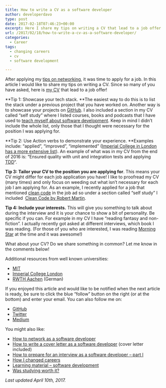 ```yaml
---
title: How to write a CV as a software developer
author: developerdavo
type: post
date: 2017-02-18T07:46:23+00:00
excerpt: Here I share my tips on writing a CV that lead to a job offer! CV included.
url: /2017/02/18/how-to-write-a-cv-as-a-software-developer/
categories:
  - Career
tags:
  - changing careers
  - cv
  - software development

---
```

After applying my <a href="http://learnitmyway.com/2017/01/31/how-to-network-as-a-software-developer/" target="_blank">tips on networking</a>, it was time to apply for a job. In this article I would like to share my tips on writing a CV. Since so many of you have asked, here is <a href="http://localhost/learnitmyway/wp-content/uploads/2017/03/developer-davo-cv4.pdf" target="_blank">my CV</a> that lead to a job offer!

**Tip 1: Showcase your tech stack. **The easiest way to do this is to list the stack under a previous project that you have worked on. Another way is to showcase your projects on <a href="https://github.com/DeveloperDavo/" target="_blank">GitHub</a>. I also included a section in my CV called &#8220;self study&#8221; where I listed courses, books and podcasts that I have used to <a href="http://learnitmyway.com/2016/11/11/learning-material-software-development/" target="_blank">teach myself about software development</a>. Keep in mind I didn&#8217;t include the whole list, only those that I thought were necessary for the position I was applying for.

**Tip 2: Use Action verbs to demonstrate your experience. **Examples include: &#8220;applied&#8221;, &#8220;improved&#8221;, &#8220;implemented&#8221; (<a href="http://www.imperial.ac.uk/media/imperial-college/administration-and-support-services/careers-service/public/resources/handouts/series/How-to-write-a-CV-no-cropmarks.pdf" target="_blank">Imperial College in London has a more extensive list</a>). An example of what was in my CV from the end of 2016 is: &#8220;Ensured quality with unit and integration tests and applying <a href="https://en.wikipedia.org/wiki/Test-driven_development" target="_blank">TDD</a>&#8220;.

**Tip 3: Tailor your CV to the position you are applying for**. This means your CV might differ for each job application you have! I like to proofread my CV (many times) and only focus on weeding out what isn&#8217;t necessary for each job I am applying for. As an example, I recently applied for a job that mentioned <a href="https://de.wikipedia.org/wiki/Clean_Code" target="_blank">clean code</a> in the job ad so under a section called &#8220;self study&#8221; I included  <a href="https://www.goodreads.com/book/show/3735293-clean-code" target="_blank">Clean Code by Robert Martin</a>.

**Tip 4: Include your interests.** This will give you something to talk about during the interview and it is your chance to show a bit of personality. Be specific if you can. For example in my CV I have &#8220;reading fantasy and non-fiction&#8221;. I actually recently got asked at different interviews, which book I was reading. (For those of you who are interested, I was reading <a href="https://www.goodreads.com/book/show/18966806-morning-star?from_search=true" target="_blank">Morning Star</a> at the time and it was awesome!)

What about your CV? Do we share something in common? Let me know in the comments below!

Additional resources from well known universities:

  * <a href="https://gecd.mit.edu/jobs-and-internships/resumes-cvs-cover-letters-and-linkedin/resumes" target="_blank">MIT</a>
  * <a href="http://www.imperial.ac.uk/careers/application-process/cv/" target="_blank">Imperial College London</a>
  * <a href="http://www.rwth-aachen.de/cms/root/Studium/Nach-dem-Studium/Karriere/~top/Bewerbungstipps/" target="_blank">RWTH Aachen</a> (German)

If you enjoyed this article and would like to be notified when the next article is ready, be sure to click the blue &#8220;follow&#8221; button on the right (or at the bottom) and enter your email. You can also follow me on:

  * <a href="https://github.com/DeveloperDavo" target="_blank">GitHub</a>
  * <a href="https://twitter.com/DeveloperDavo" target="_blank">Twitter</a>
  * <a href="https://medium.com/@developerdavo" target="_blank">Medium</a>

You might also like:

  * <a href="http://learnitmyway.com/2017/01/31/how-to-network-as-a-software-developer/" target="_blank">How to network as a software developer</a>
  * [How to write a cover letter as a software developer][1] (cover letter included)
  * [How to prepare for an interview as a software developer &#8211; part I][2]
  * <a href="http://learnitmyway.com/2016/09/17/how-i-changed-careers/" target="_blank">How I changed careers</a>
  * <a href="http://learnitmyway.com/2016/11/11/learning-material-software-development/" target="_blank">Learning material &#8211; software development</a>
  * <a href="http://learnitmyway.com/2016/10/12/was-studying-worth-it/" target="_blank">Was studying worth it?</a>

_Last updated April 10th, 2017._

 [1]: http://learnitmyway.com/2017/03/04/how-to-write-a-cover-letter-as-a-software-developer/
 [2]: http://learnitmyway.com/2017/04/02/how-to-prepare-for-an-interview-as-a-software-developer-part-i/
